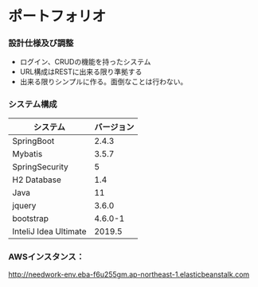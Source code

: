# ポートフォリオ

### 設計仕様及び調整
- ログイン、CRUDの機能を持ったシステム
- URL構成はRESTに出来る限り準拠する
- 出来る限りシンプルに作る。面倒なことは行わない。

### システム構成

|  システム  |  バージョン  |
|---- | ----  | 
|  SpringBoot  |  2.4.3  | 
|  Mybatis  |  3.5.7  | 
|  SpringSecurity  |  5  | 
| H2 Database | 1.4 |
|  Java  |  11  | 
|  jquery  |  3.6.0  | 
|  bootstrap  |  4.6.0-1  | 
| InteliJ Idea Ultimate | 2019.5 |

### AWSインスタンス：
http://needwork-env.eba-f6u255gm.ap-northeast-1.elasticbeanstalk.com
